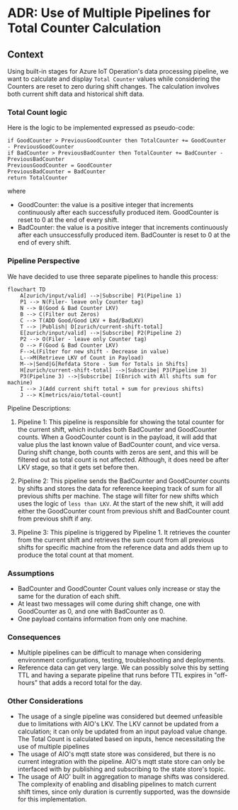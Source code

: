 # ADR: Use of Multiple Pipelines for Total Counter Calculation

## Context
Using built-in stages for Azure IoT Operation's data processing pipeline, we want to calculate and display `Total Counter` values while considering the Counters are reset to zero during shift changes. The calculation involves both current shift data and historical shift data.

### Total Count logic

Here is the logic to be implemented expressed as pseudo-code:

```pseudocode
if GoodCounter > PreviousGoodCounter then TotalCounter += GoodCounter - PreviousGoodCounter
if BadCounter > PreviousBadCounter then TotalCounter += BadCounter - PreviousBadCounter
PreviousGoodCounter = GoodCounter
PreviousBadCounter = BadCounter
return TotalCounter
```

where
- GoodCounter: the value is a positive integer that increments continuously after each successfully produced item. GoodCounter is reset to 0 at the end of every shift.
- BadCounter: the value is a positive integer that increments continuously after each unsuccessfully produced item. BadCounter is reset to 0 at the end of every shift.

### Pipeline Perspective

We have decided to use three separate pipelines to handle this process:

```mermaid
flowchart TD
    A[zurich/input/valid] -->|Subscribe| P1(Pipeline 1)
    P1 --> N(Filer- leave only Counter tag)
    N --> B(Good & Bad Counter LKV)
    B --> C(Filter out Zeros)
    C --> T(ADD Good/Good LKV + Bad/BadLKV)
    T --> |Publish| D[zurich/current-shift-total]
    E[zurich/input/valid] -->|Subscribe| P2(Pipeline 2)
    P2 --> O(Filer - leave only Counter tag)
    O --> F(Good & Bad Counter LKV)
    F-->L(Filter for new shift - Decrease in value)
    L-->M(Retrieve LKV of Count in Payload)
    M-->|Send|G[Refdata Store - Sum for Totals in Shifts]
    H[zurich/current-shift-total] -->|Subscribe| P3(Pipeline 3)
    P3(Pipeline 3) -->|Subscribe| I(Enrich with All shifts sum for machine)
    I --> J(Add current shift total + sum for previous shifts)
    J --> K[metrics/aio/total-count]
```

Pipeline Descriptions:

1. Pipeline 1: This pipeline is responsible for showing the total counter for the current shift, which includes both BadCounter and GoodCounter counts. When a GoodCounter count is in the payload, it will add that value plus the last known value of BadCounter count, and vice versa. During shift change, both counts with zeros are sent, and this will be filtered out as total count is not affected. 
Although, it does need be after LKV stage, so that it gets set before then.

1. Pipeline 2: This pipeline sends the BadCounter and GoodCounter counts by shifts and stores the data for reference keeping track of sum for all previous shifts per machine. The stage will filter for new shifts which uses the logic of `less than LKV`. At the start of the new shift, it will add either the GoodCounter count from previous shift and BadCounter count from previous shift if any.

1. Pipeline 3: This pipeline is triggered by Pipeline 1. It retrieves the  counter from the current shift and retrieves the sum count from all previous shifts for specific machine from the reference data and adds them up to produce the total count at that moment.

### Assumptions
- BadCounter and GoodCounter Count values only increase or stay the same for the duration of each shift. 
- At least two messages will come during shift change, one with GoodCounter as 0, and one with BadCounter as 0. 
- One payload contains information from only one machine.

### Consequences
- Multiple pipelines can be difficult to manage when considering environment configurations, testing, troubleshooting and deployments.
- Reference data can get very large. We can possibly solve this by setting TTL and having a separate pipeline that runs before TTL expires in "off-hours" that adds a record total for the day.

### Other Considerations
- The usage of a single pipeline was considered but deemed unfeasible due to limitations with AIO's LKV. The LKV cannot be updated from a calculation; it can only be updated from an input payload value change. The Total Count is calculated based on inputs, hence necessitating the use of multiple pipelines
- The usage of AIO's mqtt state store was considered, but there is no current integration with the pipeline. AIO's mqtt state store can only be interfaced with by publishing and subscribing to the state store's topic.
- The usage of AIO' built in aggregation to manage shifts was considered. The complexity of enabling and disabling pipelines to match current shift times, since only duration is currently supported, was the downside for this implementation.
